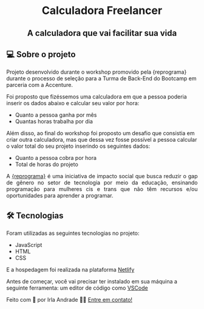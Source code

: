 <h1 align="center">Calculadora Freelancer</h1>
<h2 align="center">A calculadora que vai facilitar sua vida</h2>

## 💻 Sobre o projeto
<p align="left">Projeto desenvolvido durante o workshop promovido pela {reprograma} durante o processo de seleção para a Turma de Back-End do Bootcamp em parceria com a Accenture.</p>
<p align="left">Foi proposto que fizéssemos uma calculadora em que a pessoa poderia inserir os dados abaixo e calcular seu valor por hora:</p>

- Quanto a pessoa ganha por mês
- Quantas horas trabalha por dia

<p align="left">Além disso, ao final do workshop foi proposto um desafio que consistia em criar outra calculadora, mas que dessa vez fosse possível a pessoa calcular o valor total do seu projeto inserindo os seguintes dados:</p>

- Quanto a pessoa cobra por hora
- Total de horas do projeto

<p align="justify">A <a href="https://reprograma.com.br/">{reprograma}</a> é uma iniciativa de impacto social que busca reduzir o gap de gênero no setor de tecnologia por meio da educação, ensinando programação para mulheres cis e trans que não têm recursos e/ou oportunidades para aprender a programar.</p>

## 🛠 Tecnologias

Foram utilizadas as seguintes tecnologias no projeto:

- JavaScript
- HTML
- CSS

E a hospedagem foi realizada na plataforma <a href="https://www.netlify.com/">Netlify</a>

Antes de começar, você vai precisar ter instalado em sua máquina a seguinte ferramenta:
um editor de código como [VSCode](https://code.visualstudio.com/)


Feito com 💜 por Irla Andrade 👋🏽 [Entre em contato!](https://www.linkedin.com/in/irlaandrade/)
